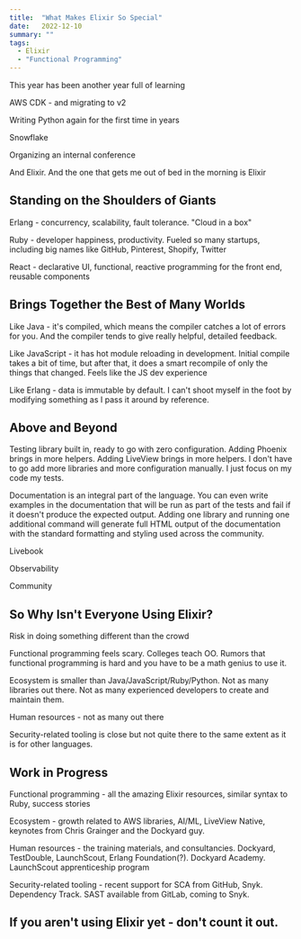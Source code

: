```yaml
---
title:  "What Makes Elixir So Special"
date:   2022-12-10
summary: ""
tags: 
  - Elixir
  - "Functional Programming"
---
```


This year has been another year full of learning 

AWS CDK - and migrating to v2

Writing Python again for the first time in years

Snowflake

Organizing an internal conference

And Elixir.  And the one that gets me out of bed in the morning is Elixir


## Standing on the Shoulders of Giants

Erlang - concurrency, scalability, fault tolerance.  "Cloud in a box"

Ruby - developer happiness, productivity.  Fueled so many startups, including big names like GitHub, Pinterest, Shopify, Twitter

React - declarative UI, functional, reactive programming for the front end, reusable components


## Brings Together the Best of Many Worlds

Like Java - it's compiled, which means the compiler catches a lot of errors for you.  And the compiler tends to give really helpful, detailed feedback.

Like JavaScript - it has hot module reloading in development.  Initial compile takes a bit of time, but after that, it does a smart recompile of only the things that changed.  Feels like the JS dev experience

Like Erlang - data is immutable by default.  I can't shoot myself in the foot by modifying something as I pass it around by reference.


## Above and Beyond

Testing library built in, ready to go with zero configuration.  Adding Phoenix brings in more helpers.  Adding LiveView brings in more helpers.  I don't have to go add more libraries and more configuration manually.  I just focus on my code my tests.

Documentation is an integral part of the language.  You can even write examples in the documentation that will be run as part of the tests and fail if it doesn't produce the expected output.  Adding one library and running one additional command will generate full HTML output of the documentation with the standard formatting and styling used across the community.

Livebook

Observability

Community

## So Why Isn't Everyone Using Elixir?

Risk in doing something different than the crowd

Functional programming feels scary.  Colleges teach OO.  Rumors that functional programming is hard and you have to be a math genius to use it.

Ecosystem is smaller than Java/JavaScript/Ruby/Python.  Not as many libraries out there.  Not as many experienced developers to create and maintain them.

Human resources - not as many out there

Security-related tooling is close but not quite there to the same extent as it is for other languages.  

## Work in Progress

Functional programming - all the amazing Elixir resources, similar syntax to Ruby, success stories

Ecosystem - growth related to AWS libraries, AI/ML, LiveView Native, keynotes from Chris Grainger and the Dockyard guy.  

Human resources - the training materials, and consultancies.  Dockyard, TestDouble, LaunchScout, Erlang Foundation(?).  Dockyard Academy.  LaunchScout apprenticeship program

Security-related tooling - recent support for SCA from GitHub, Snyk.  Dependency Track.  SAST available from GitLab, coming to Snyk.

## If you aren't using Elixir yet - don't count it out.